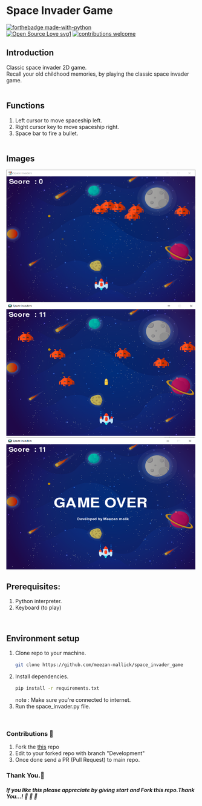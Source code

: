 # Space Invader Game<br>

[![forthebadge made-with-python](http://ForTheBadge.com/images/badges/made-with-python.svg)](https://www.python.org/)<br>
 [![Open Source Love svg1](https://badges.frapsoft.com/os/v1/open-source.svg?v=103)](https://github.com/ellerbrock/open-source-badges/)
[![contributions welcome](https://img.shields.io/badge/contributions-welcome-brightgreen.svg?style=flat)](https://github.com/subahanii/Whatsapp-Chat-Analyzer/issues)


## Introduction
Classic space invader 2D game.<br>
Recall your old childhood memories, by playing the classic space invader game.
<br><br>

## Functions
1) Left cursor to move spaceship left.
2) Right cursor key to move spaceship right.
3) Space bar to fire a bullet.
<br><br>

## Images
<img src= "https://github.com/meezan-mallick/space_invader_game/blob/master/readme_images/image_1.PNG?raw=true" height=350 width=500 />
<br>
<img src= "https://github.com/meezan-mallick/space_invader_game/blob/master/readme_images/image_2.PNG?raw=true" height=350 width=500 />
<br>
<img src= "https://github.com/meezan-mallick/space_invader_game/blob/master/readme_images/image_3.png?raw=true" height=350 width=500 />

## Prerequisites:
1) Python interpreter.
2) Keyboard (to play)
<br>

## Environment setup
1) Clone repo to your machine.
   ```sh
   git clone https://github.com/meezan-mallick/space_invader_game
   ```
2) Install dependencies.
    ```sh
    pip install -r requirements.txt
   ```
   note : Make sure you're connected to internet.
3) Run the space_invader.py file.<br>
<br>

### Contributions :handshake:
1) Fork the [this](https://github.com/meezan-mallick/space_invader_game) repo
2) Edit to your forked repo with branch "Development"
3) Once done send a PR (Pull Request) to main repo.


### Thank You.:pray:
##### If you like this please appreciate by giving start and Fork this repo.Thank You...! :clap: :clap: :clap:


